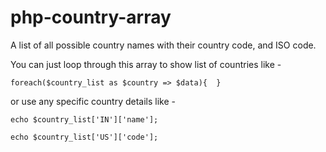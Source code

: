 # php-country-array
A list of all possible country names with their country code, and ISO code.

You can just loop through this array to show list of countries like -

`foreach($country_list as $country => $data){  }`

or use any specific country details like -

`echo $country_list['IN']['name'];`

`echo $country_list['US']['code'];`
